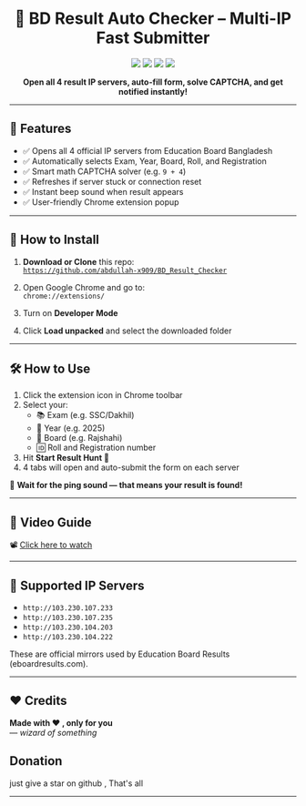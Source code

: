 <h1 align="center">📘 BD Result Auto Checker – Multi-IP Fast Submitter</h1>

<p align="center">
  <img src="https://img.shields.io/github/license/abdullah-x909/BD_Result_Checker?style=flat-square" />
  <img src="https://img.shields.io/github/stars/abdullah-x909/BD_Result_Checker?style=flat-square" />
  <img src="https://img.shields.io/github/forks/abdullah-x909/BD_Result_Checker?style=flat-square" />
  <img src="https://img.shields.io/badge/Result-Board%20Auto%20Submitter-blue?style=flat-square" />
</p>

<p align="center"><b>Open all 4 result IP servers, auto-fill form, solve CAPTCHA, and get notified instantly!</b></p>

---

## 🎯 Features

- ✅ Opens all 4 official IP servers from Education Board Bangladesh
- ✅ Automatically selects Exam, Year, Board, Roll, and Registration
- ✅ Smart math CAPTCHA solver (e.g. `9 + 4`)
- ✅ Refreshes if server stuck or connection reset
- ✅ Instant beep sound when result appears
- ✅ User-friendly Chrome extension popup

---

## 🔧 How to Install

1. **Download or Clone** this repo:  
   [`https://github.com/abdullah-x909/BD_Result_Checker`](https://github.com/abdullah-x909/BD_Result_Checker)

2. Open Google Chrome and go to:  
   `chrome://extensions/`

3. Turn on **Developer Mode**

4. Click **Load unpacked** and select the downloaded folder

---

## 🛠️ How to Use

1. Click the extension icon in Chrome toolbar
2. Select your:
   - 📚 Exam (e.g. SSC/Dakhil)
   - 📅 Year (e.g. 2025)
   - 🏫 Board (e.g. Rajshahi)
   - 🆔 Roll and Registration number
3. Hit **Start Result Hunt 🚀**
4. 4 tabs will open and auto-submit the form on each server

🔔 **Wait for the ping sound — that means your result is found!**

---

## 🎥 Video Guide

📽️ [Click here to watch](#)

---

## 📡 Supported IP Servers

- `http://103.230.107.233`
- `http://103.230.107.235`
- `http://103.230.104.203`
- `http://103.230.104.222`

These are official mirrors used by Education Board Results (eboardresults.com).

---

## ❤️ Credits

**Made with ❤️ , only for you**  
— *wizard of something*

## Donation 
just give a star on github , That's all

---

